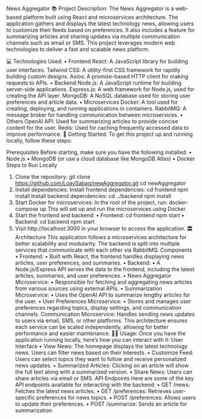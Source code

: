 News Aggregator
📚 Project Description:
The News Aggregator is a web-based platform built using React and microservices architecture. The application gathers and displays the latest technology news, allowing users to customize their feeds based on preferences. It also includes a feature for summarizing articles and sharing updates via multiple communication channels such as email or SMS. This project leverages modern web technologies to deliver a fast and scalable news platform.

💻 Technologies Used:
•	Frontend
React: A JavaScript library for building user interfaces.
Tailwind CSS: A utility-first CSS framework for rapidly building custom designs.
Axios: A promise-based HTTP client for making requests to APIs.
•	Backend
Node.js: A JavaScript runtime for building server-side applications.
Express.js: A web framework for Node.js, used for creating the API layer.
MongoDB: A NoSQL database used for storing user preferences and article data.
•	Microservices
Docker: A tool used for creating, deploying, and running applications in containers.
RabbitMQ: A message broker for handling communication between microservices.
•	Others
OpenAI API: Used for summarizing articles to provide concise content for the user.
Redis: Used for caching frequently accessed data to improve performance.
🚀 Getting Started:
To get this project up and running locally, follow these steps:

Prerequisites
Before starting, make sure you have the following installed:
•	Node.js
•	MongoDB (or use a cloud database like MongoDB Atlas)
•	Docker
Steps to Run Locally
1.	Clone the repository:
git clone https://github.com/LoaySabag/newAggregator.git
cd newAggregator
2.	Install dependencies:
Install frontend dependencies:
cd frontend
npm install
Install backend dependencies:
cd ../backend
npm install
3.	Start Docker for microservices:
In the root of the project, run:
docker-compose up
This will set up and run the microservices using Docker.
4.	Start the frontend and backend:
•	Frontend:
cd frontend
npm start
•	Backend:
cd backend
npm start
5.	Visit http://localhost:3000 in your browser to access the application.
🏛️ Architecture
This application follows a microservices architecture for better scalability and modularity. The backend is split into multiple services that communicate with each other via RabbitMQ.
Components
•	Frontend:
•	Built with React, the frontend handles displaying news articles, user preferences, and summaries.
•	Backend:
•	A Node.js/Express API serves the data to the frontend, including the latest articles, summaries, and user preferences.
•	News Aggregator Microservice:
•	Responsible for fetching and aggregating news articles from various sources using external APIs.
•	Summarization Microservice:
•	Uses the OpenAI API to summarize lengthy articles for the user.
•	User Preferences Microservice:
•	Stores and manages user preferences regarding topics, display settings, and communication channels.
Communication Microservice:
Handles sending news updates to users via email, SMS, or other platforms.
This architecture ensures each service can be scaled independently, allowing for better performance and easier maintenance.
🧑‍💻 Usage:
Once you have the application running locally, here’s how you can interact with it:
User Interface
•	View News: The homepage displays the latest technology news. Users can filter news based on their interests.
•	Customize Feed: Users can select topics they want to follow and receive personalized news updates.
•	Summarized Articles: Clicking on an article will show the full text along with a summarized version.
•	Share News: Users can share articles via email or SMS.
API Endpoints
Here are some of the key API endpoints available for interacting with the backend:
•	GET /news: Fetches the latest news articles.
•	GET /preferences: Retrieves user-specific preferences for news topics.
•	POST /preferences: Allows users to update their preferences.
•	POST /summarize: Sends an article for summarization.
